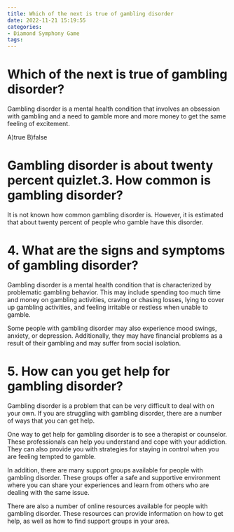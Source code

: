 ```yaml
---
title: Which of the next is true of gambling disorder
date: 2022-11-21 15:19:55
categories:
- Diamond Symphony Game
tags:
---
```



#  Which of the next is true of gambling disorder?

Gambling disorder is a mental health condition that involves an obsession with gambling and a need to gamble more and more money to get the same feeling of excitement.

A)true
B)false

#  Gambling disorder is about twenty percent quizlet.3. How common is gambling disorder?

It is not known how common gambling disorder is. However, it is estimated that about twenty percent of people who gamble have this disorder.

# 4. What are the signs and symptoms of gambling disorder?

Gambling disorder is a mental health condition that is characterized by problematic gambling behavior. This may include spending too much time and money on gambling activities, craving or chasing losses, lying to cover up gambling activities, and feeling irritable or restless when unable to gamble.

Some people with gambling disorder may also experience mood swings, anxiety, or depression. Additionally, they may have financial problems as a result of their gambling and may suffer from social isolation.

# 5. How can you get help for gambling disorder?

Gambling disorder is a problem that can be very difficult to deal with on your own. If you are struggling with gambling disorder, there are a number of ways that you can get help.

One way to get help for gambling disorder is to see a therapist or counselor. These professionals can help you understand and cope with your addiction. They can also provide you with strategies for staying in control when you are feeling tempted to gamble.

In addition, there are many support groups available for people with gambling disorder. These groups offer a safe and supportive environment where you can share your experiences and learn from others who are dealing with the same issue.

There are also a number of online resources available for people with gambling disorder. These resources can provide information on how to get help, as well as how to find support groups in your area.